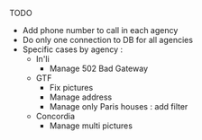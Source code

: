 TODO
  - Add phone number to call in each agency
  - Do only one connection to DB for all agencies
  - Specific cases by agency :
    - In'li
      - Manage 502 Bad Gateway  
    - GTF
      - Fix pictures
      - Manage address
      - Manage only Paris houses : add filter
    - Concordia
      - Manage multi pictures
